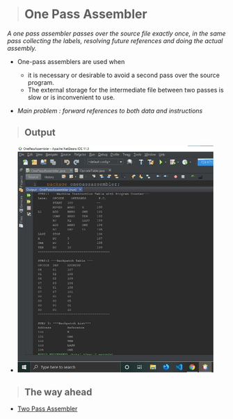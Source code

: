> # One Pass Assembler
_A one pass assembler passes over the source file exactly once, in the same pass collecting the labels, resolving future references and doing the actual assembly._

* One-pass assemblers are used when
    * it is necessary or desirable to avoid a second pass over the source program.
    * The external storage for the intermediate file between two passes is slow or is inconvenient to use.

* _Main problem  : forward references to both data and instructions_


> ## Output

* <img src="./PassOneASMop.jpg" width="450">
> ## The way ahead
* [Two Pass Assembler]("https://github.com/swift1719/TwoPassAssembler")